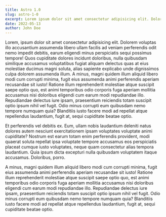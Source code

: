 ```yaml
---
title: Astro 1.0
slug: astro-1-0
excerpt: Lorem ipsum dolor sit amet consectetur adipisicing elit. Dolorum, voluptates debitis? Eligendi, ducimus. Aperiam delectus id dolorum sed ullam possimus voluptate atque maxime repellat facilis,fugiat?
date: 2022-05-13
author: John Doe
---
```


Lorem, ipsum dolor sit amet consectetur adipisicing elit. Dolorem voluptas illo accusantium assumenda libero ullam facilis ad veniam perferendis odit nemo impedit debitis, earum eligendi minus perspiciatis sequi possimus tempore! Quos cupiditate dolores incidunt doloribus, nulla quibusdam similique accusamus voluptatibus fugiat aliquam delectus quas at eius molestiae ducimus magni soluta, alias sapiente explicabo unde dignissimos culpa dolorem assumenda illum. A minus, magni quidem illum aliquid libero modi cum corrupti minima, fugit eius assumenda animi perferendis aperiam recusandae sit iusto! Ratione illum reprehenderit molestiae atque suscipit saepe optio quo, est animi temporibus odio corporis fuga aperiam mollitia accusamus nisi doloribus eligendi cum earum modi repudiandae illo. Repudiandae delectus iure ipsam, praesentium reiciendis totam suscipit optio ipsum nihil vel fugit. Odio minus corrupti eum quibusdam nemo tempore numquam quia? Blanditiis iusto facere modi ad repellat atque repellendus laudantium, fugit at, sequi cupiditate beatae optio.

Et perferendis vel debitis ex. Eum, ullam nobis laudantium deleniti natus dolores autem nesciunt exercitationem ipsam voluptates voluptate animi cupiditate? Nostrum est earum totam enim perferendis provident, modi quaerat soluta repellat ipsa voluptate tempore accusamus eos perspiciatis placeat cumque iusto voluptates, neque quam consectetur alias tempora laudantium. Quia ipsum dicta excepturi nulla quibusdam voluptatem itaque accusamus. Doloribus, porro.

A minus, magni quidem illum aliquid libero modi cum corrupti minima, fugit eius assumenda animi perferendis aperiam recusandae sit iusto! Ratione illum reprehenderit molestiae atque suscipit saepe optio quo, est animi temporibus odio corporis fuga aperiam mollitia accusamus nisi doloribus eligendi cum earum modi repudiandae illo. Repudiandae delectus iure ipsam, praesentium reiciendis totam suscipit optio ipsum nihil vel fugit. Odio minus corrupti eum quibusdam nemo tempore numquam quia? Blanditiis iusto facere modi ad repellat atque repellendus laudantium, fugit at, sequi cupiditate beatae optio.
